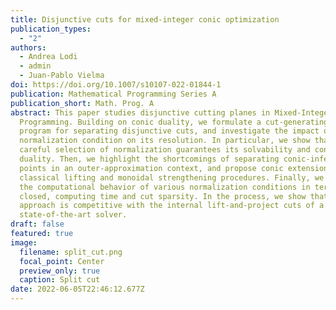 ```yaml
---
title: Disjunctive cuts for mixed-integer conic optimization
publication_types:
  - "2"
authors:
  - Andrea Lodi
  - admin
  - Juan-Pablo Vielma
doi: https://doi.org/10.1007/s10107-022-01844-1
publication: Mathematical Programming Series A
publication_short: Math. Prog. A
abstract: This paper studies disjunctive cutting planes in Mixed-Integer Conic
  Programming. Building on conic duality, we formulate a cut-generating conic
  program for separating disjunctive cuts, and investigate the impact of the
  normalization condition on its resolution. In particular, we show that a
  careful selection of normalization guarantees its solvability and conic strong
  duality. Then, we highlight the shortcomings of separating conic-infeasible
  points in an outer-approximation context, and propose conic extensions to the
  classical lifting and monoidal strengthening procedures. Finally, we assess
  the computational behavior of various normalization conditions in terms of gap
  closed, computing time and cut sparsity. In the process, we show that our
  approach is competitive with the internal lift-and-project cuts of a
  state-of-the-art solver.
draft: false
featured: true
image:
  filename: split_cut.png
  focal_point: Center
  preview_only: true
  caption: Split cut
date: 2022-06-05T22:46:12.677Z
---
```

